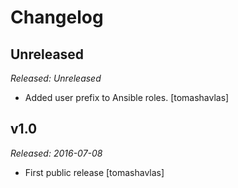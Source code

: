 Changelog
=========

Unreleased
----------

*Released: Unreleased*

- Added user prefix to Ansible roles.
  [tomashavlas]

v1.0
----

*Released: 2016-07-08*

- First public release
  [tomashavlas]
